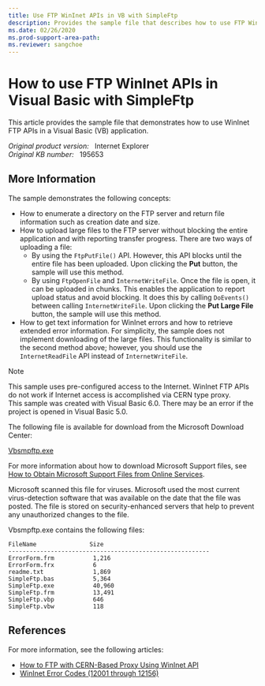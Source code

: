 ```yaml
---
title: Use FTP WinInet APIs in VB with SimpleFtp
description: Provides the sample file that describes how to use FTP WinInet APIs in a Visual Basic (VB) application with SimpleFtp.
ms.date: 02/26/2020
ms.prod-support-area-path:
ms.reviewer: sangchoe
---
```

# How to use FTP WinInet APIs in Visual Basic with SimpleFtp

This article provides the sample file that demonstrates how to use WinInet FTP APIs in a Visual Basic (VB) application.

_Original product version:_ &nbsp; Internet Explorer  
_Original KB number:_ &nbsp; 195653

## More Information

The sample demonstrates the following concepts:

- How to enumerate a directory on the FTP server and return file information such as creation date and size.
- How to upload large files to the FTP server without blocking the entire application and with reporting transfer progress. There are two ways of uploading a file:
  - By using the `FtpPutFile()` API. However, this API blocks until the entire file has been uploaded. Upon clicking the **Put** button, the sample will use this method.
  - By using `FtpOpenFile` and `InternetWriteFile`. Once the file is open, it can be uploaded in chunks. This enables the application to report upload status and avoid blocking. It does this by calling `DoEvents()` between calling `InternetWriteFile`. Upon clicking the **Put Large File** button, the sample will use this method.
- How to get text information for WinInet errors and how to retrieve extended error information. For simplicity, the sample does not implement downloading of the large files. This functionality is similar to the second method above; however, you should use the `InternetReadFile` API instead of `InternetWriteFile`.

> [!NOTE]
> This sample uses pre-configured access to the Internet. WinInet FTP APIs do not work if Internet access is accomplished via CERN type proxy.  
> This sample was created with Visual Basic 6.0. There may be an error if the project is opened in Visual Basic 5.0.

The following file is available for download from the Microsoft Download Center:

[Vbsmpftp.exe](https://download.microsoft.com/download/ie4095/vbsmpftp/1/w9xnt4/vbsmpftp.exe)

For more information about how to download Microsoft Support files, see [How to Obtain Microsoft Support Files from Online Services](https://support.microsoft.com/help/119591/how-to-obtain-microsoft-support-files-from-online-services).

Microsoft scanned this file for viruses. Microsoft used the most current virus-detection software that was available on the date that the file was posted. The file is stored on security-enhanced servers that help to prevent any unauthorized changes to the file.

Vbsmpftp.exe contains the following files:

```console
FileName               Size
---------------------------------------------------------
ErrorForm.frm           1,216
ErrorForm.frx           6
readme.txt              1,869
SimpleFtp.bas           5,364
SimpleFtp.exe           40,960
SimpleFtp.frm           13,491
SimpleFtp.vbp           646
SimpleFtp.vbw           118
```

## References

For more information, see the following articles:

- [How to FTP with CERN-Based Proxy Using WinInet API](https://support.microsoft.com/help/166961/how-to-ftp-with-cern-based-proxy-using-wininet-api)
- [WinInet Error Codes (12001 through 12156)](https://support.microsoft.com/help/193625/info-wininet-error-codes-12001-through-12156)

